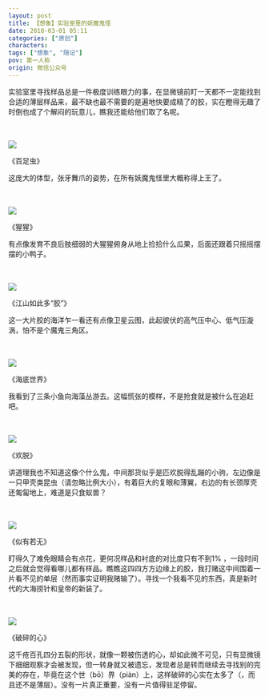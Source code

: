 ```yaml
---
layout: post
title: 【想象】实验室里的妖魔鬼怪
date: 2018-03-01 05:11
categories: ["原创"]
characters: 
tags: ["想象", "随记"]
pov: 第一人称
origin: 微信公众号
---
```


实验室里寻找样品总是一件极度训练眼力的事，在显微镜前盯一天都不一定能找到合适的薄层样品来，最不缺也最不需要的是遍地快要成精了的胶，实在瞪得无趣了时倒也成了个解闷的玩意儿，瞧我还能给他们取了名呢。

<br><br>
![](https://mmbiz.qpic.cn/mmbiz_jpg/qTfsuQibtBYh89MrfRicz26b0oylmdIwo0iap5dPicdGorYKicawHZWLicI5Vjch9I4iaMeUpBLQneqziabibSFOHc3RV6A/640?wx_fmt=jpeg&tp=webp&wxfrom=5&wx_lazy=1)
<br>

《百足虫》

这庞大的体型，张牙舞爪的姿势，在所有妖魔鬼怪里大概称得上王了。

<br><br>
![](https://mmbiz.qpic.cn/mmbiz_jpg/qTfsuQibtBYh89MrfRicz26b0oylmdIwo0HJwVpHEAzibUNFfqu1S2kbicKT97WGm9N987ianlOibrEISN2mTo4sjMRw/640?wx_fmt=jpeg&tp=webp&wxfrom=5&wx_lazy=1)
<br>

《猩猩》

有点像发育不良后肢细弱的大猩猩俯身从地上捡拾什么瓜果，后面还跟着只摇摇摆摆的小鸭子。

<br><br>
![](https://mmbiz.qpic.cn/mmbiz_jpg/qTfsuQibtBYh89MrfRicz26b0oylmdIwo0icW8JHNaV2AT7DlQuib778GB7wEqnQkyxAib9gm2VIQ2gpp9uhYyHg3gg/640?wx_fmt=jpeg&tp=webp&wxfrom=5&wx_lazy=1)
<br>

《江山如此多“胶”》

这一大片胶的海洋乍一看还有点像卫星云图，此起彼伏的高气压中心、低气压漩涡，怕不是个魔鬼三角区。

<br><br>
![](https://mmbiz.qpic.cn/mmbiz_jpg/qTfsuQibtBYia2ibYHc2ffFMYzicOmPrx8hKVw72qVDSibOOrkQWKaX802TmibRXliboANOzDcFOXZJIFvRpx5tOMHwqQ/640?wx_fmt=jpeg&tp=webp&wxfrom=5&wx_lazy=1)
<br>

《海底世界》

我看到了三条小鱼向海藻丛游去。这幅慌张的模样，不是抢食就是被什么在追赶吧。

<br><br>
![](https://mmbiz.qpic.cn/mmbiz_jpg/qTfsuQibtBYh89MrfRicz26b0oylmdIwo0hQXM6jvjcNALAaDehlwG03ic3wpSCwEZlpx9ZHMOPf15ukiavxHZuJhw/640?wx_fmt=jpeg&tp=webp&wxfrom=5&wx_lazy=1)
<br>

《欢脱》

讲道理我也不知道这像个什么鬼，中间那货似乎是匹欢脱得乱蹦的小驹，左边像是一只甲壳类昆虫（请忽略比例大小），有着巨大的复眼和薄翼，右边的有长颈厚壳还匍匐地上，难道是只食蚁兽？

<br><br>
![](https://mmbiz.qpic.cn/mmbiz_jpg/qTfsuQibtBYh89MrfRicz26b0oylmdIwo0JKKgeby0NT41ibD2ic0BdQSqlf6WBBFd8sfc7USBp35wcLVT4v8rANCA/640?wx_fmt=jpeg&tp=webp&wxfrom=5&wx_lazy=1)
<br>

《似有若无》

盯得久了难免眼睛会有点花，更何况样品和衬底的对比度只有不到1% ，一段时间之后就会觉得看哪儿都有样品。瞧瞧这四四方方边缘上的胶，我打赌这中间围着一片看不见的单层（然而事实证明我赌输了）。寻找一个我看不见的东西，真是新时代的大海捞针和皇帝的新装了。

<br><br>
![](https://mmbiz.qpic.cn/mmbiz_jpg/qTfsuQibtBYh89MrfRicz26b0oylmdIwo0zRXSnvVANe9lwgEuSuVdByMlAAE1lwqhKkia3DwuSVpxs5DEkp6Wr6Q/640?wx_fmt=jpeg&tp=webp&wxfrom=5&wx_lazy=1)
<br>

《破碎的心》

这千疮百孔四分五裂的形状，就像一颗被伤透的心，却如此微不可见，只有显微镜下细细观察才会被发现，但一转身就又被遗忘，发现者总是转而继续去寻找别的完美的存在，毕竟在这个世（bō）界（piàn）上，这样破碎的心实在太多了（，而且还不是薄层）。没有一片真正重要，没有一片值得驻足停留。
